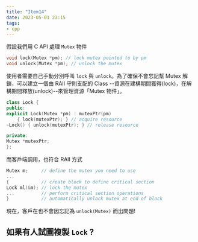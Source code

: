 ```yaml
---
title: "Item14"
date: 2023-05-01 23:15
tags:
- cpp
---
```

假設我們用 C API 處理 `Mutex` 物件
```cpp
void lock(Mutex *pm); // lock mutex pointed to by pm
void unlock(Mutex *pm); // unlock the mutex
```

使用者需要自己手動分別呼叫 `lock` 與 `unlock`。為了確保不會忘記幫 Mutex 解鎖，可以建立一個由 RAII 守則支配的 Class --資源在建構期間獲得(lock)，在解構期間釋放(unlock)--來管理資源「Mutex 物件」。

```cpp
class Lock {
public:
explicit Lock(Mutex *pm) : mutexPtr(pm) 
	{ lock(mutexPtr); } // acquire resource
~Lock() { unlock(mutexPtr); } // release resource

private:
Mutex *mutexPtr;
};

```
而客戶端調用，也符合 RAII 方式
```cpp
Mutex m;     // define the mutex you need to use
...
{            // create block to define critical section
Lock ml(&m); // lock the mutex
...          // perform critical section operations
}            // automatically unlock mutex at end of block
```
現在，客戶在也不會因忘記為  `unlock(Mutex)` 而出問題!

## 如果有人試圖複製 `Lock` ?